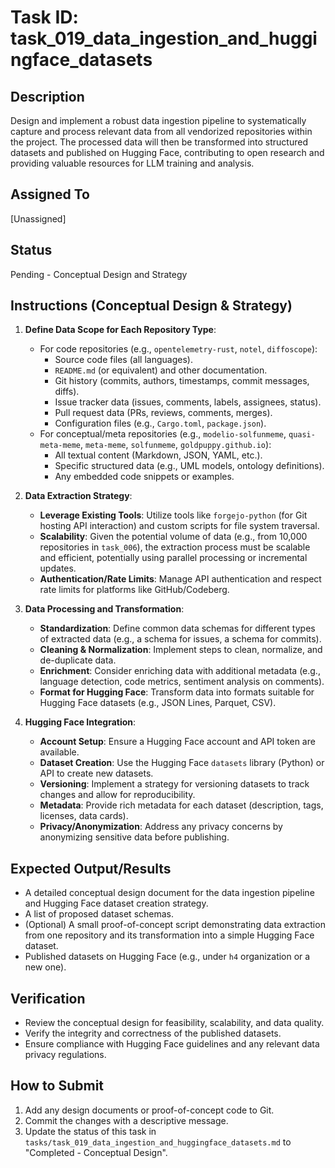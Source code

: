 # Task ID: task_019_data_ingestion_and_huggingface_datasets

## Description
Design and implement a robust data ingestion pipeline to systematically capture and process relevant data from all vendorized repositories within the project. The processed data will then be transformed into structured datasets and published on Hugging Face, contributing to open research and providing valuable resources for LLM training and analysis.

## Assigned To
[Unassigned]

## Status
Pending - Conceptual Design and Strategy

## Instructions (Conceptual Design & Strategy)

1.  **Define Data Scope for Each Repository Type**:
    *   For code repositories (e.g., `opentelemetry-rust`, `notel`, `diffoscope`):
        *   Source code files (all languages).
        *   `README.md` (or equivalent) and other documentation.
        *   Git history (commits, authors, timestamps, commit messages, diffs).
        *   Issue tracker data (issues, comments, labels, assignees, status).
        *   Pull request data (PRs, reviews, comments, merges).
        *   Configuration files (e.g., `Cargo.toml`, `package.json`).
    *   For conceptual/meta repositories (e.g., `modelio-solfunmeme`, `quasi-meta-meme`, `meta-meme`, `solfunmeme`, `goldpuppy.github.io`):
        *   All textual content (Markdown, JSON, YAML, etc.).
        *   Specific structured data (e.g., UML models, ontology definitions).
        *   Any embedded code snippets or examples.

2.  **Data Extraction Strategy**:
    *   **Leverage Existing Tools**: Utilize tools like `forgejo-python` (for Git hosting API interaction) and custom scripts for file system traversal.
    *   **Scalability**: Given the potential volume of data (e.g., from 10,000 repositories in `task_006`), the extraction process must be scalable and efficient, potentially using parallel processing or incremental updates.
    *   **Authentication/Rate Limits**: Manage API authentication and respect rate limits for platforms like GitHub/Codeberg.

3.  **Data Processing and Transformation**:
    *   **Standardization**: Define common data schemas for different types of extracted data (e.g., a schema for issues, a schema for commits).
    *   **Cleaning & Normalization**: Implement steps to clean, normalize, and de-duplicate data.
    *   **Enrichment**: Consider enriching data with additional metadata (e.g., language detection, code metrics, sentiment analysis on comments).
    *   **Format for Hugging Face**: Transform data into formats suitable for Hugging Face datasets (e.g., JSON Lines, Parquet, CSV).

4.  **Hugging Face Integration**:
    *   **Account Setup**: Ensure a Hugging Face account and API token are available.
    *   **Dataset Creation**: Use the Hugging Face `datasets` library (Python) or API to create new datasets.
    *   **Versioning**: Implement a strategy for versioning datasets to track changes and allow for reproducibility.
    *   **Metadata**: Provide rich metadata for each dataset (description, tags, licenses, data cards).
    *   **Privacy/Anonymization**: Address any privacy concerns by anonymizing sensitive data before publishing.

## Expected Output/Results
*   A detailed conceptual design document for the data ingestion pipeline and Hugging Face dataset creation strategy.
*   A list of proposed dataset schemas.
*   (Optional) A small proof-of-concept script demonstrating data extraction from one repository and its transformation into a simple Hugging Face dataset.
*   Published datasets on Hugging Face (e.g., under `h4` organization or a new one).

## Verification
*   Review the conceptual design for feasibility, scalability, and data quality.
*   Verify the integrity and correctness of the published datasets.
*   Ensure compliance with Hugging Face guidelines and any relevant data privacy regulations.

## How to Submit
1.  Add any design documents or proof-of-concept code to Git.
2.  Commit the changes with a descriptive message.
3.  Update the status of this task in `tasks/task_019_data_ingestion_and_huggingface_datasets.md` to "Completed - Conceptual Design".
